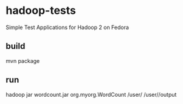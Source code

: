 hadoop-tests
============

Simple Test Applications for Hadoop 2 on Fedora

## build ##

mvn package

## run ##

hadoop jar wordcount.jar org.myorg.WordCount /user/<username> /user/<username>/output 

